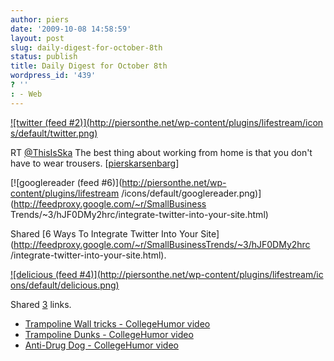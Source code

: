 ```yaml
---
author: piers
date: '2009-10-08 14:58:59'
layout: post
slug: daily-digest-for-october-8th
status: publish
title: Daily Digest for October 8th
wordpress_id: '439'
? ''
: - Web
---
```


[![twitter (feed #2)](http://piersonthe.net/wp-content/plugins/lifestream/icon
s/default/twitter.png)](http://twitter.com/pierskarsenbarg/statuses/4706974995
)

RT [@ThisIsSka](http://www.twitter.com/ThisIsSka) The best thing about working
from home is that you don't have to wear trousers.
[[pierskarsenbarg](http://twitter.com/pierskarsenbarg/statuses/4706974995)]

[![googlereader (feed #6)](http://piersonthe.net/wp-content/plugins/lifestream
/icons/default/googlereader.png)](http://feedproxy.google.com/~r/SmallBusiness
Trends/~3/hJF0DMy2hrc/integrate-twitter-into-your-site.html)

Shared [6 Ways To Integrate Twitter Into Your
Site](http://feedproxy.google.com/~r/SmallBusinessTrends/~3/hJF0DMy2hrc
/integrate-twitter-into-your-site.html).

[![delicious (feed #4)](http://piersonthe.net/wp-content/plugins/lifestream/ic
ons/default/delicious.png)](http://del.icio.us/piersk)

Shared [3](void(0);) links.

  * [Trampoline Wall tricks - CollegeHumor video](http://www.collegehumor.com/video%3A1831447)
  * [Trampoline Dunks - CollegeHumor video](http://www.collegehumor.com/video%3A1917997)
  * [Anti-Drug Dog - CollegeHumor video](http://www.collegehumor.com/video%3A1815712)

